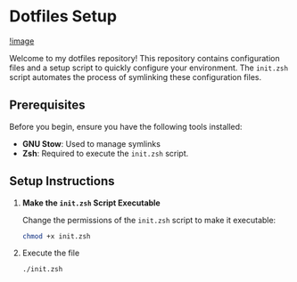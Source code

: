 # Dotfiles Setup
[!image](https://github.com/user-attachments/assets/0acf4dda-0596-4f69-939f-efa658ea190f)

Welcome to my dotfiles repository! This repository contains configuration files and a setup script to quickly configure your environment. The `init.zsh` script automates the process of symlinking these configuration files.

## Prerequisites

Before you begin, ensure you have the following tools installed:

- **GNU Stow**: Used to manage symlinks
- **Zsh**: Required to execute the `init.zsh` script.

## Setup Instructions

1. **Make the `init.zsh` Script Executable**

   Change the permissions of the `init.zsh` script to make it executable:

   ```zsh
   chmod +x init.zsh
2. Execute the file 
   ```zsh
   ./init.zsh
